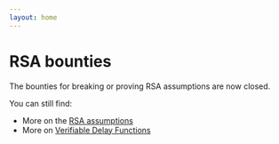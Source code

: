```yaml
---
layout: home
---
```


# RSA bounties

The bounties for breaking or proving RSA assumptions are now closed.

You can still find:

 * More on the [RSA assumptions](rsa-assumptions)
 * More on [Verifiable Delay Functions](https://vdfresearch.org)

